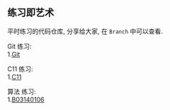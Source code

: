 ## 练习即艺术

平时练习的代码仓库, 分享给大家, 在 `Branch` 中可以查看.

Git 练习:   
1.[Git](https://github.com/atsvvx/practize-as-art/tree/git/git)

C11 练习:  
1.[C11](https://github.com/atsvvx/practize-as-art/tree/c/c)

算法 练习:    
1.[B03140106](https://github.com/atsvvx/practize-as-art/tree/algorithms/algorithms)

